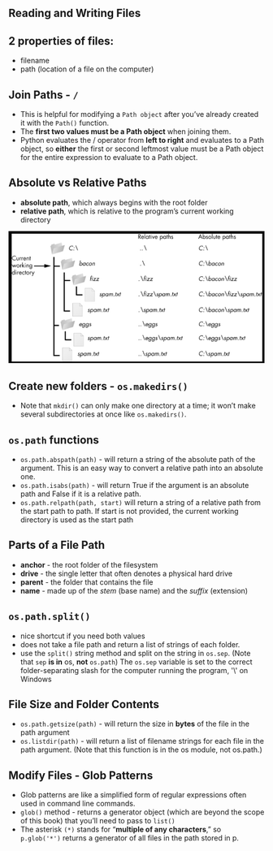 ## Reading and Writing Files

## 2 properties of files:
- filename
- path (location of a file on the computer)

## Join Paths - ``/``
- This is helpful for modifying a
``Path object`` after you’ve already created it with the ``Path()`` function.
- The **first two values must be a Path object** when joining them.
- Python evaluates the / operator from **left to right** and evaluates to a Path object, so **either** the first or
second leftmost value must be a Path object for the entire expression to evaluate to a Path object.

## Absolute vs Relative Paths
- **absolute path**, which always begins with the root folder
- **relative path**, which is relative to the program’s current working directory

![](./images/image.png)

## Create new folders - ``os.makedirs()``

- Note that ``mkdir()`` can only make one directory at a time; it won’t make several subdirectories at once like ``os.makedirs()``.

## ``os.path`` functions
- ``os.path.abspath(path)`` - will return a string of the absolute path of the argument. This is an easy
way to convert a relative path into an absolute one.
- ``os.path.isabs(path)`` - will return True if the argument is an absolute path and False if it is a relative
path.
- ``os.path.relpath(path, start)`` will return a string of a relative path from the start path to path. If
start is not provided, the current working directory is used as the start path

## Parts of a File Path
- **anchor** - the root folder of the filesystem
- **drive** - the single letter that often denotes a physical hard drive
- **parent** - the folder that contains the file
- **name** - made up of the *stem* (base name) and the *suffix* (extension)

## ``os.path.split()``
- nice shortcut if you need both values
- does not take a file path and return a list of strings of each folder.
- use the ``split()`` string method and split on the string in ``os.sep``. (Note that ``sep`` **is in** os, **not** ``os.path``) The ``os.sep``
variable is set to the correct folder-separating slash for the computer running the program, '\\' on Windows

## File Size and Folder Contents
- ``os.path.getsize(path)`` - will return the size in **bytes** of the file in the path argument
- ``os.listdir(path)`` - will return a list of filename strings for each file in the path argument. (Note that
this function is in the os module, not os.path.)

## Modify Files - Glob Patterns
- Glob patterns are like a
simplified form of regular expressions often used in command line commands.
- ``glob()`` method - returns a
generator object (which are beyond the scope of this book) that you’ll need to pass to ``list()``
- The asterisk ``(*)`` stands for “**multiple of any characters**,” so`` p.glob('*')`` returns a generator of all files in the
path stored in p.